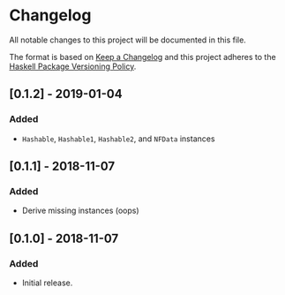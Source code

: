 # Changelog

All notable changes to this project will be documented in this file.

The format is based on [Keep a Changelog](http://keepachangelog.com/)
and this project adheres to the [Haskell Package Versioning Policy](https://pvp.haskell.org/).

## [0.1.2] - 2019-01-04
### Added
- `Hashable`, `Hashable1`, `Hashable2`, and `NFData` instances

## [0.1.1] - 2018-11-07

### Added
- Derive missing instances (oops)

## [0.1.0] - 2018-11-07

### Added
- Initial release.
